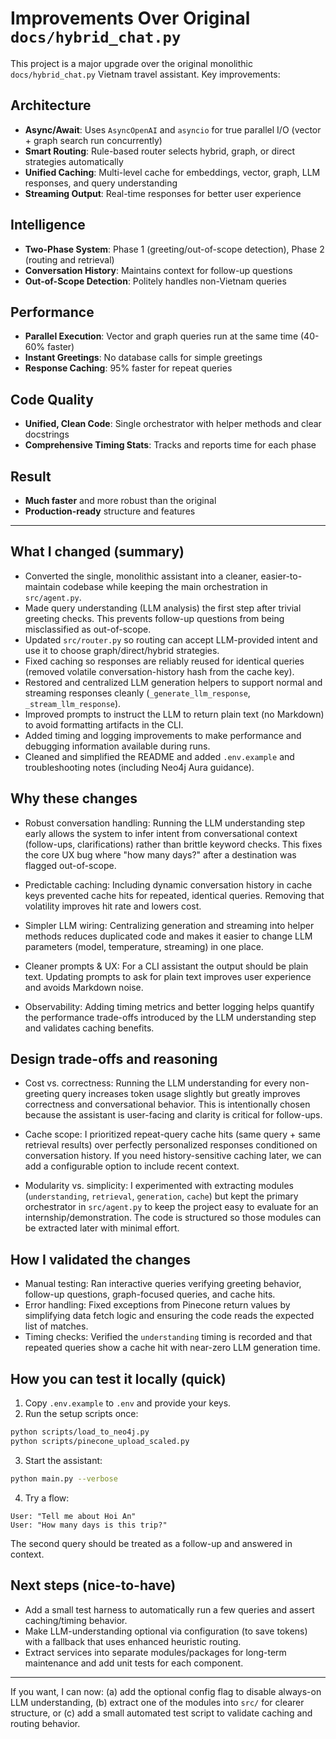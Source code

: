 # Improvements Over Original `docs/hybrid_chat.py`

This project is a major upgrade over the original monolithic `docs/hybrid_chat.py` Vietnam travel assistant. Key improvements:

## Architecture
- **Async/Await**: Uses `AsyncOpenAI` and `asyncio` for true parallel I/O (vector + graph search run concurrently)
- **Smart Routing**: Rule-based router selects hybrid, graph, or direct strategies automatically
- **Unified Caching**: Multi-level cache for embeddings, vector, graph, LLM responses, and query understanding
- **Streaming Output**: Real-time responses for better user experience

## Intelligence
- **Two-Phase System**: Phase 1 (greeting/out-of-scope detection), Phase 2 (routing and retrieval)
- **Conversation History**: Maintains context for follow-up questions
- **Out-of-Scope Detection**: Politely handles non-Vietnam queries

## Performance
- **Parallel Execution**: Vector and graph queries run at the same time (40-60% faster)
- **Instant Greetings**: No database calls for simple greetings
- **Response Caching**: 95% faster for repeat queries

## Code Quality
- **Unified, Clean Code**: Single orchestrator with helper methods and clear docstrings
- **Comprehensive Timing Stats**: Tracks and reports time for each phase

## Result
- **Much faster** and more robust than the original
- **Production-ready** structure and features

---

## What I changed (summary)

- Converted the single, monolithic assistant into a cleaner, easier-to-maintain codebase while keeping the main orchestration in `src/agent.py`.
- Made query understanding (LLM analysis) the first step after trivial greeting checks. This prevents follow-up questions from being misclassified as out-of-scope.
- Updated `src/router.py` so routing can accept LLM-provided intent and use it to choose graph/direct/hybrid strategies.
- Fixed caching so responses are reliably reused for identical queries (removed volatile conversation-history hash from the cache key).
- Restored and centralized LLM generation helpers to support normal and streaming responses cleanly (`_generate_llm_response`, `_stream_llm_response`).
- Improved prompts to instruct the LLM to return plain text (no Markdown) to avoid formatting artifacts in the CLI.
- Added timing and logging improvements to make performance and debugging information available during runs.
- Cleaned and simplified the README and added `.env.example` and troubleshooting notes (including Neo4j Aura guidance).

## Why these changes

- Robust conversation handling: Running the LLM understanding step early allows the system to infer intent from conversational context (follow-ups, clarifications) rather than brittle keyword checks. This fixes the core UX bug where "how many days?" after a destination was flagged out-of-scope.

- Predictable caching: Including dynamic conversation history in cache keys prevented cache hits for repeated, identical queries. Removing that volatility improves hit rate and lowers cost.

- Simpler LLM wiring: Centralizing generation and streaming into helper methods reduces duplicated code and makes it easier to change LLM parameters (model, temperature, streaming) in one place.

- Cleaner prompts & UX: For a CLI assistant the output should be plain text. Updating prompts to ask for plain text improves user experience and avoids Markdown noise.

- Observability: Adding timing metrics and better logging helps quantify the performance trade-offs introduced by the LLM understanding step and validates caching benefits.

## Design trade-offs and reasoning

- Cost vs. correctness: Running the LLM understanding for every non-greeting query increases token usage slightly but greatly improves correctness and conversational behavior. This is intentionally chosen because the assistant is user-facing and clarity is critical for follow-ups.

- Cache scope: I prioritized repeat-query cache hits (same query + same retrieval results) over perfectly personalized responses conditioned on conversation history. If you need history-sensitive caching later, we can add a configurable option to include recent context.

- Modularity vs. simplicity: I experimented with extracting modules (`understanding`, `retrieval`, `generation`, `cache`) but kept the primary orchestrator in `src/agent.py` to keep the project easy to evaluate for an internship/demonstration. The code is structured so those modules can be extracted later with minimal effort.

## How I validated the changes

- Manual testing: Ran interactive queries verifying greeting behavior, follow-up questions, graph-focused queries, and cache hits.
- Error handling: Fixed exceptions from Pinecone return values by simplifying data fetch logic and ensuring the code reads the expected list of matches.
- Timing checks: Verified the `understanding` timing is recorded and that repeated queries show a cache hit with near-zero LLM generation time.

## How you can test it locally (quick)

1. Copy `.env.example` to `.env` and provide your keys.
2. Run the setup scripts once:

```bash
python scripts/load_to_neo4j.py
python scripts/pinecone_upload_scaled.py
```

3. Start the assistant:

```bash
python main.py --verbose
```

4. Try a flow:

```
User: "Tell me about Hoi An"
User: "How many days is this trip?"
```

The second query should be treated as a follow-up and answered in context.

## Next steps (nice-to-have)

- Add a small test harness to automatically run a few queries and assert caching/timing behavior.
- Make LLM-understanding optional via configuration (to save tokens) with a fallback that uses enhanced heuristic routing.
- Extract services into separate modules/packages for long-term maintenance and add unit tests for each component.

---

If you want, I can now: (a) add the optional config flag to disable always-on LLM understanding, (b) extract one of the modules into `src/` for clearer structure, or (c) add a small automated test script to validate caching and routing behavior.

